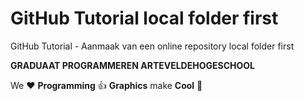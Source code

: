 # GitHub Tutorial local folder first

GitHub Tutorial - Aanmaak van een online repository local folder first

**GRADUAAT PROGRAMMEREN ARTEVELDEHOGESCHOOL**

We :heart: **Programming** :thumbsup: **Graphics** make **Cool** :poop: